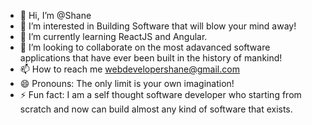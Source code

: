 - 👋 Hi, I’m @Shane
- 👀 I’m interested in Building Software that will blow your mind away!
- 🌱 I’m currently learning ReactJS and Angular.
- 💞️ I’m looking to collaborate on the most adavanced software applications that have ever been built in the history of mankind!
- 📫 How to reach me webdevelopershane@gmail.com
- 😄 Pronouns: The only limit is your own imagination!
- ⚡ Fun fact: I am a self thought software developer who starting from scratch and now can build almost any kind of software that exists.

<!---
ShaneTBB19/ShaneTBB19 is a ✨ special ✨ repository because its `README.md` (this file) appears on your GitHub profile.
You can click the Preview link to take a look at your changes.
--->
